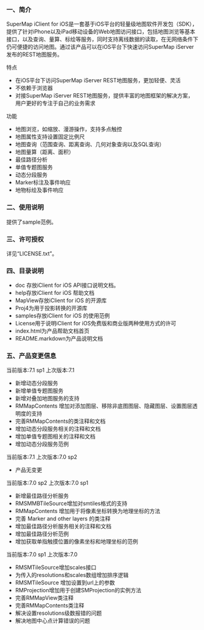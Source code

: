 ### 一、简介

SuperMap iClient for iOS是一套基于iOS平台的轻量级地图软件开发包（SDK），提供了针对iPhone以及iPad移动设备的Web地图访问接口，包括地图浏览等基本接口，以及查询、量算、标绘等服务，同时支持离线数据的读取，在无网络条件下仍可便捷的访问地图。通过该产品可以在iOS平台下快速访问SuperMap iServer发布的REST地图服务。

特点
 
 - 在iOS平台下访问SuperMap iServer REST地图服务，更加轻便、灵活
 - 不依赖于浏览器
 - 对接SuperMap iServer REST地图服务，提供丰富的地图框架的解决方案，用户更好的专注于自己的业务需求

功能
 
 - 地图浏览，如缩放、漫游操作，支持多点触控
 - 地图属性支持设置固定比例尺
 - 地图查询（范围查询、距离查询、几何对象查询以及SQL查询）
 - 地图量算（距离、面积）
 - 最佳路径分析
 - 单值专题图服务
 - 动态分段服务
 - Marker标注及事件响应
 - 地物标绘及事件响应

### 二、使用说明

提供了sample范例。

### 三、许可授权

详见“LICENSE.txt”。

### 四、目录说明

- doc 存放iClient for iOS API接口说明文档。
- help存放iClient for iOS 帮助文档
- MapView存放iClient for iOS 的开源库
- Proj4为用于投影转换的开源库
- samples存放iClient for iOS 的使用范例
- License用于说明iClient for iOS免费版和商业版两种使用方式的许可
- index.html为产品帮助文档首页
- README.markdown为产品说明文档

### 五、产品变更信息
当前版本:7.1 sp1
上次版本:7.1

- 新增动态分段服务
- 新增单值专题图服务
- 新增对叠加地图服务的支持
- RMMapContents 增加对添加图层、移除非底图图层、隐藏图层、设置图层透明度的支持
- 完善RMMapContents的类注释和文档
- 增加动态分段服务相关的注释和文档
- 增加单值专题图相关的注释和文档
- 增加动态分段服务范例

当前版本:7.1
上次版本:7.0 sp2

- 产品无变更 

当前版本:7.0 sp2
上次版本:7.0 sp1

- 新增最佳路径分析服务
- RMSMMBTileSource增加对smtiles格式的支持
- RMMapContents 增加用于将像素坐标转换为地理坐标的方法
- 完善 Marker and other layers 的类注释
- 增加最佳路径分析服务相关的注释和文档
- 增加最佳路径分析范例
- 增加获取单指触摸位置的像素坐标和地理坐标的范例

当前版本:7.0 sp1
上次版本:7.0

- RMSMTileSource增加scales接口
- 为传入的resolutions和scales数组增加排序逻辑
- RMSMTileSource 增加设置到url上的参数
- RMProjection增加用于创建SMProjection的实例方法
- 完善RMMapView类注释
- 完善RMMapContents类注释
- 解决设置resolutions级数报错的问题
- 解决地图中心点计算错误的问题


